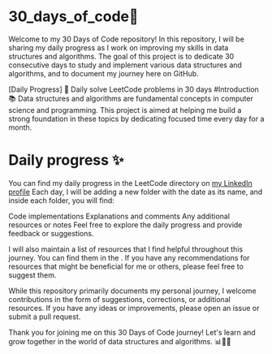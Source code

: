 # 30_days_of_code🚀

Welcome to my 30 Days of Code repository! In this repository, I will be sharing my daily progress as I work on improving my skills in data structures and algorithms. The goal of this project is to dedicate 30 consecutive days to study and implement various data structures and algorithms, and to document my journey here on GitHub.

[Daily Progress] 📅 Daily solve LeetCode problems in 30 days
#Introduction 📚
Data structures and algorithms are fundamental concepts in computer science and programming. This project is aimed at helping me build a strong foundation in these topics by dedicating focused time every day for a month.

# Daily progress ✨


You can find my daily progress in the LeetCode directory on [my LinkedIn profile](https://www.linkedin.com/in/kamalsharma29) Each day, I will be adding a new folder with the date as its name, and inside each folder, you will find:

Code implementations
Explanations and comments
Any additional resources or notes
Feel free to explore the daily progress and provide feedback or suggestions.

I will also maintain a list of resources that I find helpful throughout this journey. You can find them in the . If you have any recommendations for resources that might be beneficial for me or others, please feel free to suggest them.

While this repository primarily documents my personal journey, I welcome contributions in the form of suggestions, corrections, or additional resources. If you have any ideas or improvements, please open an issue or submit a pull request.

Thank you for joining me on this 30 Days of Code journey! Let's learn and grow together in the world of data structures and algorithms. 📊👩‍💻
